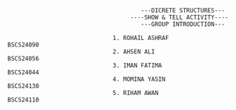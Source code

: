                                           ---DICRETE STRUCTURES---  
                                       ----SHOW & TELL ACTIVITY----    
                                          ---GROUP INTRODUCTION---

                                  1. ROHAIL ASHRAF                   BSCS24090
                                  2. AHSEN ALI                       BSCS24056
                                  3. IMAN FATIMA                     BSCS24044
                                  4. MOMINA YASIN                    BSCS24130
                                  5. RIHAM AWAN                      BSCS24110
    
